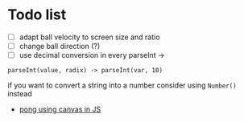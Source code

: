 # Todo list

- [ ] adapt ball velocity to screen size and ratio
- [ ] change ball direction (?)
- [ ] use decimal conversion in every parseInt -> 

`parseInt(value, radix) -> parseInt(var, 10)`

if you want to convert a string into a number consider using `Number()` instead

- [pong using canvas in JS](https://youtu.be/_jDHryV20y8)
